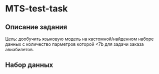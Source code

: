 # MTS-test-task

## Описание задания

Цель: дообучить языковую модель на кастомной/найденном наборе данных c количество парметров которой <7b для задачи заказа авиабилетов.  
   
## Набор данных
